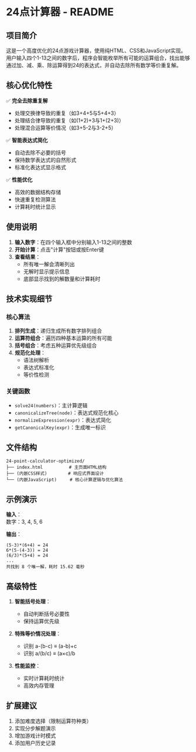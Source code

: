 # 24点计算器 - README

## 项目简介

这是一个高度优化的24点游戏计算器，使用纯HTML、CSS和JavaScript实现。用户输入四个1-13之间的数字后，程序会智能枚举所有可能的运算组合，找出能够通过加、减、乘、除运算得到24的表达式，并自动去除所有数学等价重复解。

## 核心优化特性

✅ **完全去除重复解**  
- 处理交换律导致的重复（如3+4+5与5+4+3）
- 处理结合律导致的重复（如(1+2)+3与1+(2+3)）
- 处理混合运算等价情况（如3+5-2与3-2+5）

✅ **智能表达式简化**  
- 自动去除不必要的括号
- 保持数学表达式的自然形式
- 标准化表达式显示格式

✅ **性能优化**  
- 高效的数据结构存储
- 快速重复检测算法
- 计算耗时统计显示

## 使用说明

1. **输入数字**：在四个输入框中分别输入1-13之间的整数
2. **开始计算**：点击"计算"按钮或按Enter键
3. **查看结果**：
   - 所有唯一解会清晰列出
   - 无解时显示提示信息
   - 底部显示找到的解数量和计算耗时

## 技术实现细节

### 核心算法

1. **排列生成**：递归生成所有数字排列组合
2. **运算符组合**：遍历四种基本运算的所有可能
3. **括号组合**：考虑五种运算优先级组合
4. **规范化处理**：
   - 语法树解析
   - 表达式标准化
   - 等价性检测

### 关键函数

- `solve24(numbers)`：主计算逻辑
- `canonicalizeTree(node)`：表达式规范化核心
- `normalizeExpression(expr)`：表达式简化
- `getCanonicalKey(expr)`：生成唯一标识

## 文件结构

```
24-point-calculator-optimized/
├── index.html          # 主页面HTML结构
├── (内嵌CSS样式)        # 响应式界面设计
└── (内嵌JavaScript)     # 核心计算逻辑与优化算法
```

## 示例演示

**输入**：  
数字：3, 4, 5, 6

**输出**：
```
(5-3)*(6+4) = 24
6*(5-(4-3)) = 24
(6/3)*(5+4) = 24
...
共找到 8 个唯一解，耗时 15.62 毫秒
```

## 高级特性

1. **智能括号处理**：
   - 自动判断括号必要性
   - 保持运算优先级

2. **特殊等价情况处理**：
   - 识别 a-(b-c) ≡ (a-b)+c
   - 识别 a/(b/c) ≡ (a×c)/b

3. **性能监控**：
   - 实时计算耗时统计
   - 高效内存管理

## 扩展建议

1. 添加难度选择（限制运算符种类）
2. 实现分步解题演示
3. 增加游戏计时模式
4. 添加用户历史记录
